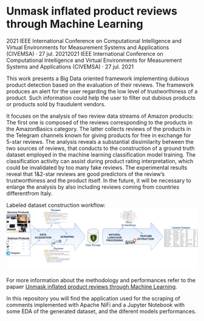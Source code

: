 # Unmask inflated product reviews through Machine Learning

2021 IEEE International Conference on Computational Intelligence and Virtual Environments for Measurement Systems and Applications (CIVEMSA) · 27 jul. 20212021 IEEE International Conference on Computational Intelligence and Virtual Environments for Measurement Systems and Applications (CIVEMSA) · 27 jul. 2021

This work presents a Big Data oriented framework implementing dubious product detection based on the evaluation of their reviews. The framework produces an alert for the user regarding the low level of trustworthiness of a product. Such information could help the user to filter out dubious products or products sold by fraudulent vendors.

It focuses on the analysis of two review data streams of Amazon products: The first one is composed of the reviews corresponding to the products in the AmazonBasics category. The latter collects reviews of the products in the Telegram channels known for giving products for free in exchange for 5-star reviews. The analysis reveals a substantial dissimilarity between the two sources of reviews, that conducts to the construction of a ground truth dataset employed in the machine learning classification model training. The classification activity can assist during product rating interpretation, which could be invalidated by too many fake reviews. The experimental results reveal that 1&2-star reviews are good predictors of the review’s trustworthiness and the product itself. In the future, it will be necessary to enlarge the analysis by also including reviews coming from countries differentfrom Italy.

Labeled dataset construction workflow:
![Screenshot](flussoOr.png)

For more information about the methodology and performances refer to the papaer [Unmask inflated product reviews through Machine Learning](https://ieeexplore.ieee.org/document/9493576).

In this repository you will find the application used for the scraping of comments implemented with Apache NiFi and a Jupyter Notebook with some EDA of the generated dataset, and the diferent models performances.
